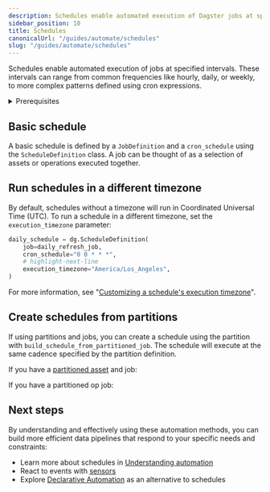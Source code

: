 ```yaml
---
description: Schedules enable automated execution of Dagster jobs at specified intervals ranging from common frequencies like hourly, daily, or weekly to more complex patterns defined with cron expressions.
sidebar_position: 10
title: Schedules
canonicalUrl: "/guides/automate/schedules"
slug: "/guides/automate/schedules"
---
```


Schedules enable automated execution of jobs at specified intervals. These intervals can range from common frequencies like hourly, daily, or weekly, to more complex patterns defined using cron expressions.

<details>
  <summary>Prerequisites</summary>

To follow the steps in this guide, you'll need:

- Familiarity with [assets](/guides/build/assets)
- Familiarity with [jobs](/guides/build/jobs)

</details>

## Basic schedule

A basic schedule is defined by a `JobDefinition` and a `cron_schedule` using the `ScheduleDefinition` class. A job can be thought of as a selection of assets or operations executed together.

<CodeExample
  path="docs_snippets/docs_snippets/guides/automation/simple-schedule-example.py"
  language="python"
  title="src/<project_name>/defs/assets.py"
/>

## Run schedules in a different timezone

By default, schedules without a timezone will run in Coordinated Universal Time (UTC). To run a schedule in a different timezone, set the `execution_timezone` parameter:

```python
daily_schedule = dg.ScheduleDefinition(
    job=daily_refresh_job,
    cron_schedule="0 0 * * *",
    # highlight-next-line
    execution_timezone="America/Los_Angeles",
)
```

For more information, see "[Customizing a schedule's execution timezone](/guides/automate/schedules/customizing-execution-timezone)".

## Create schedules from partitions

If using partitions and jobs, you can create a schedule using the partition with `build_schedule_from_partitioned_job`. The schedule will execute at the same cadence specified by the partition definition.

<Tabs>
<TabItem value="assets" label="Assets">

If you have a [partitioned asset](/guides/build/partitions-and-backfills) and job:

<CodeExample
  path="docs_snippets/docs_snippets/guides/automation/schedule-with-partition.py"
  language="python"
  title="src/<project_name>/defs/assets.py"
/>

</TabItem>
<TabItem value="ops" label="Ops">

If you have a partitioned op job:

<CodeExample
  path="docs_snippets/docs_snippets/guides/automation/schedule-with-partition-ops.py"
  language="python"
  title="src/<project_name>/defs/assets.py"
/>

</TabItem>
</Tabs>

## Next steps

By understanding and effectively using these automation methods, you can build more efficient data pipelines that respond to your specific needs and constraints:

- Learn more about schedules in [Understanding automation](/guides/automate)
- React to events with [sensors](/guides/automate/sensors)
- Explore [Declarative Automation](/guides/automate/declarative-automation) as an alternative to schedules
